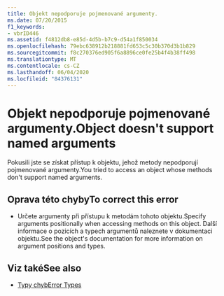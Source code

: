 ```yaml
---
title: Objekt nepodporuje pojmenované argumenty.
ms.date: 07/20/2015
f1_keywords:
- vbrID446
ms.assetid: f4812db8-e85d-4d5b-b7c9-d54a1f850034
ms.openlocfilehash: 79ebc638912b218881fd653c5c30b370d3b1b829
ms.sourcegitcommit: f8c270376ed905f6a8896ce0fe25b4f4b38ff498
ms.translationtype: MT
ms.contentlocale: cs-CZ
ms.lasthandoff: 06/04/2020
ms.locfileid: "84376131"
---
```

# <a name="object-doesnt-support-named-arguments"></a><span data-ttu-id="e5d45-102">Objekt nepodporuje pojmenované argumenty.</span><span class="sxs-lookup"><span data-stu-id="e5d45-102">Object doesn't support named arguments</span></span>
<span data-ttu-id="e5d45-103">Pokusili jste se získat přístup k objektu, jehož metody nepodporují pojmenované argumenty.</span><span class="sxs-lookup"><span data-stu-id="e5d45-103">You tried to access an object whose methods don't support named arguments.</span></span>  
  
## <a name="to-correct-this-error"></a><span data-ttu-id="e5d45-104">Oprava této chyby</span><span class="sxs-lookup"><span data-stu-id="e5d45-104">To correct this error</span></span>  
  
- <span data-ttu-id="e5d45-105">Určete argumenty při přístupu k metodám tohoto objektu.</span><span class="sxs-lookup"><span data-stu-id="e5d45-105">Specify arguments positionally when accessing methods on this object.</span></span> <span data-ttu-id="e5d45-106">Další informace o pozicích a typech argumentů naleznete v dokumentaci objektu.</span><span class="sxs-lookup"><span data-stu-id="e5d45-106">See the object's documentation for more information on argument positions and types.</span></span>  
  
## <a name="see-also"></a><span data-ttu-id="e5d45-107">Viz také</span><span class="sxs-lookup"><span data-stu-id="e5d45-107">See also</span></span>

- [<span data-ttu-id="e5d45-108">Typy chyb</span><span class="sxs-lookup"><span data-stu-id="e5d45-108">Error Types</span></span>](../programming-guide/language-features/error-types.md)
